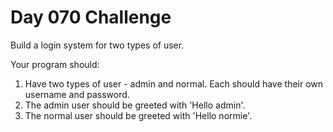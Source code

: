 # Day 070 Challenge

Build a login system for two types of user.

Your program should:

1. Have two types of user - admin and normal. Each should have their own username and password.
1. The admin user should be greeted with 'Hello admin'.
1. The normal user should be greeted with 'Hello normie'.

